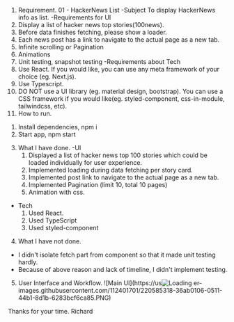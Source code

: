 1. Requirement.
 01 - HackerNews List
 -Subject
   To display HackerNews info as list.
 -Requirements for UI
  1. Display a list of hacker news top stories(100news).
  2. Before data finishes fetching, please show a loader.
  3. Each news post has a link to navigate to the actual page as a new tab.
  4. Infinite scrolling or Pagination
  5. Animations
  6. Unit testing, snapshot testing
 -Requirements about Tech
  1. Use React. If you would like, you can use any meta framework of your choice
   (eg. Next.js).
  2. Use Typescript.
  3. DO NOT use a UI library (eg. material design, bootstrap). You can use a CSS
    framework if you would like(eg. styled-component, css-in-module, tailwindcss,
    etc).
2. How to run.
 1) Install dependencies, npm i
 2) Start app, npm start
3. What I have done.
 -UI
   1) Displayed a list of hacker news top 100 stories which could be loaded individually for user experience.
   2) Implemented loading during data fetching per story card.
   3) Implemented post link to navigate to the actual page as a new tab.
   4) Implemented Pagination (limit 10, total 10 pages)
   5) Animation with css.
 - Tech
   1) Used React.
   2) Used TypeScript
   3) Used styled-component
 4. What I have not done.
  - I didn't isolate fetch part from component so that it made unit testing hardly.
  - Because of above reason and lack of timeline, I didn't implement testing.
 5. User Interface and Workflow.
  ![Main UI](https://us![Loading](https://user-images.githubusercontent.com/112401701/220585356-030e30ca-6642-4a1d-a5e6-ed1507b72784.PNG)
  er-images.githubusercontent.com/112401701/220585318-36ab0106-0511-44b1-8d1b-6283bcf6ca85.PNG)

 Thanks for your time.
 Richard
